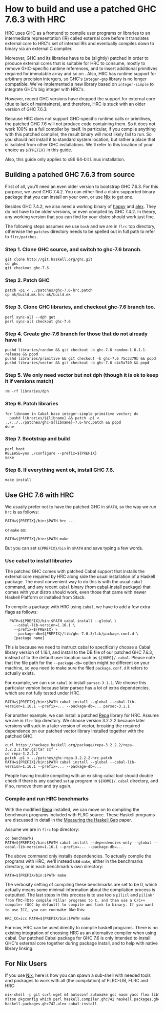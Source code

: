# How to build and use a patched GHC 7.6.3 with HRC

HRC uses GHC as a frontend to compile user programs or libraries to an
intermediate representation (IR) called external core before it translates
external core to HRC's set of internal IRs and eventually compiles down to
binary via an external C compiler.

Moreover, GHC and its libraries have to be (slightly) patched in order to
produce external cores that is suitable for HRC to consume, mostly to remove
GHC-specific runtime references, and to insert additional primitives required
for immutable array and so on . Also, HRC has runtime support for arbitrary
precision intergers, so GHC's `integer-gmp` library is no longer compatible.
We've implemented a new library based on `integer-simple` to integrate GHC's
big integer with HRC's.

However, recent GHC versions have dropped the support for external core (due to
lack of maintainers), and therefore, HRC is stuck with an older version of GHC
7.6.3. 

Because HRC does not support GHC-specific runtime calls or primitives, the
patched GHC 7.6 will not produce code containing them. So it does not work 100%
as a full compiler by itself. In particular, if you compile anything with this
patched compiler, the result binary will most likely fail to run. So you should
not install it to standard system location, but rather a place that is
isolated from other GHC installations. We'll refer to this location of your
choice as `${PREFIX}` in this guide.

Also, this guide only applies to x86 64-bit Linux installation.


## Building a patched GHC 7.6.3 from source

First of all, you'll need an even older version to bootstrap GHC 7.6.3. For
this purpose, we used GHC 7.4.2. You can either find a distro supported binary
package that you can install on your own, or use [Nix](nix) to get one. 

Besides GHC 7.4.2, we also need a working binary of [happy](happy) and
[alex](alex).  They do not have to be older versions, or even compiled by GHC
7.4.2. In theory, any working version that you can find for your distro should
work just fine.

The following steps assumes we use `bash` and we are in `flrc` top directory, 
otherwise the `patches` directory needs to be spelled out in full path to refer
to `flrc/patches`.

### Step 1. Clone GHC source, and switch to ghc-7.6 branch.

```
git clone http://git.haskell.org/ghc.git
cd ghc
git checkout ghc-7.6
```

### Step 2. Patch GHC

```
patch -p1 < ../patches/ghc-7.6-hrc.patch
cp mk/build.mk.hrc mk/build.mk
```

### Step 3. Clone GHC libraries, and checkout ghc-7.6 branch too.

```
perl sync-all --dph get
perl sync-all checkout ghc-7.6
```

### Step 4. Create ghc-7.6 branch for those that do not already have it

```
pushd libraries/random && git checkout -b ghc-7.6 random-1.0.1.1-release && popd
pushd libraries/primitive && git checkout -b ghc-7.6 75c3379b && popd
pushd libraries/vector && git checkout -b ghc-7.6 c4c5a740 && popd
```

### Step 5. We only need vector but not dph (though it is ok to keep it if versions match)

```
rm -rf libraries/dph
```

### Step 6. Patch libraries

```
for libname in Cabal base integer-simple primitive vector; do
  pushd libraries/${libname} && patch -p1 < ../../../patches/ghc-${libname}-7.6-hrc.patch && popd
done
```

### Step 7. Bootstrap and build 

```
perl boot
RELEASE=yes ./configure --prefix=${PREFIX}
make
```

### Step 8. If everything went ok, install GHC 7.6.

```
make install
```


## Use GHC 7.6 with HRC

We usually prefer not to have the patched GHC in `$PATH`, so the way
we run `hrc` is as follows:

```
PATH=${PREFIX}/bin:$PATH hrc ...
```

or `make` as:

```
PATH=${PREFIX}/bin:$PATH make 
```

But you can set `${PREFIX}/bin` in `$PATH` and save typing a few words.

### Use cabal to install libraries 

The patched GHC comes with patched Cabal support that installs
the external core required by HRC along side the usual installation
of a Haskell package. The most convenient way to do this is with 
the usual `cabal` command, and any recent `cabal` binary (from
[cabal-install](cabal-install) package) that comes with your 
distro should work, even those that came with newer Haskell 
Platform or installed from Stack.

To compile a package with HRC using `cabal`, we have to add
a few extra flags as follows:

```
  PATH=${PREFIX}/bin:$PATH cabal install --global \
    --cabal-lib-version=1.16.1 \
    --prefix=${PREFIX} \
    --package-db=${PREFIX}/lib/ghc-7.6.3/lib/package.conf.d \
    [package name]
```

This is because we need to instruct cabal to specifically choose a Cabal
library version of 1.16.1, and install to the DB file of our patched GHC 7.6.3,
instead of to the default user location such as `${HOME}/.cabal`.  Please note
that the file path for the `--package-db=` option might be different on your
machine, so you need to make sure the filed `package.conf.d` it refers to
actually exists.

For example, we can use `cabal` to install `parsec-3.1.1`. We choose this
particular version because later parsec has a lot of extra dependencies, which
are not fully tested under HRC.

```
PATH=${PREFIX}/bin:$PATH cabal install --global --cabal-lib-version=1.16.1 --prefix=... --package-db=... parsec-3.1.1
```

For another example, we can install a patched [Repa](repa) library for HRC.
Assume we are in `flrc` top directory. We choose version 3.2.2.2 because later
versions will suck in a later version of vector, breaking the required
dependence on our patched vector library installed together with the patched
GHC.

```
curl https://hackage.haskell.org/package/repa-3.2.2.2/repa-3.2.2.2.tar.gz|tar zxf -
cd repa-3.2.2.2 
patch -p1 < ../patches/ghc-repa-3.2.2.2-hrc.patch
PATH=${PREFIX}/bin:$PATH cabal install --global --cabal-lib-version=1.16.1 --prefix=... --package-db=...
```

People having trouble compiling with an existing cabal tool should double check
if there is any cached `setup` program in `${HOME}/.cabal` directory, and if
so, remove them and try again.

### Compile and run HRC benchmarks

With the modified [Repa](repa) installed, we can move on to compiling the
benchmark programs included with FLRC source. These Haskell programs
are discussed in detail in the [Measuring the Haskell Gap](haskellgap) paper.

Assume we are in `flrc` top directory:

```
cd benchmarks
PATH=${PREFIX}/bin:$PATH cabal install --dependencies-only --global --cabal-lib-version=1.16.1 --prefix=... --package-db=...
```

The above command only installs dependencies. To actually compile the programs
with HRC, we'll instead use `make`, either in the benchmarks directory, or in
each benchmark's own directory:

```
PATH=${PREFIX/bin:$PATH make
```

The verbosity setting of compiling these benchmarks are set to be 0, which
actually means some minimal information about the compilation process is
outputted. The last steps in this process is to use tools `pilicl` and `pilink'
from `flrc-lib` to compile Pillar programs to C, and then use a C/C++ compiler
(GCC by default) to compile and link to binary. If you want to use ICC, you can
run `make` like this:

```
HRC_CC=icc PATH=${PREFIX/bin:$PATH make
```

For now, HRC can be used directly to compile haskell programs. There is no
existing integration of choosing HRC as an alternative compiler when using
cabal. Our patched Cabal package for GHC 7.6 is only intended to install GHC's
external core together during package install, and to help with native library
linking.

## For Nix Users

If you use [Nix](nix), here is how you can spawn a sub-shell with needed tools
and packages to work with all (the compilation) of FLRC-LIB, FLRC and HRC:

```bash
nix-shell -p git curl wget m4 autoconf automake gcc nasm yacc flex libtool gmp \
mlton pkgconfig which perl haskell.compiler.ghc742 haskell.packages.ghc742.happy \
haskell.packages.ghc742.alex cabal-install
```

[nix]: https://nixos.org/nix
[happy]: https://hackage.haskell.org/package/happy
[alex]: https://hackage.haskell.org/package/alex
[cabal-install]: https://hackage.haskell.org/package/cabal-install
[haskellgap]: http://dl.acm.org/citation.cfm?doid=2620678.2620685

